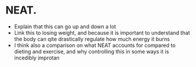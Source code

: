# NEAT.


- Explain that this can go up and down a lot
- Link this to losing weight, and because it is important to understand that the body can qite drastically regulate how much energy it burns 
- I think also a comparison on what NEAT accounts for compared to dieting and exercise, and why controlling this in some ways it is incedibly improtan
